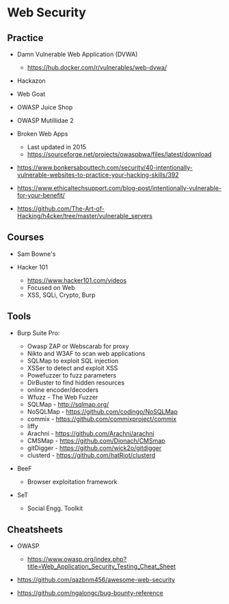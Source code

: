
# Web Security


## Practice

* Damn Vulnerable Web Application (DVWA)
    - https://hub.docker.com/r/vulnerables/web-dvwa/

* Hackazon

* Web Goat

* OWASP Juice Shop

* OWASP Mutillidae 2

* Broken Web Apps
    - Last updated in 2015
    - https://sourceforge.net/projects/owaspbwa/files/latest/download

* https://www.bonkersabouttech.com/security/40-intentionally-vulnerable-websites-to-practice-your-hacking-skills/392
* https://www.ethicaltechsupport.com/blog-post/intentionally-vulnerable-for-your-benefit/
* https://github.com/The-Art-of-Hacking/h4cker/tree/master/vulnerable_servers

## Courses

* Sam Bowne's

* Hacker 101
    - https://www.hacker101.com/videos
    - Focused on Web
    - XSS, SQLi, Crypto, Burp

## Tools

* Burp Suite Pro:
    - Owasp ZAP or Webscarab for proxy
    - Nikto and W3AF to scan web applications
    - SQLMap to exploit SQL injection
    - XSSer to detect and exploit XSS
    - Powefuzzer to fuzz parameters
    - DirBuster to find hidden resources
    - online encoder/decoders
    - Wfuzz - The Web Fuzzer
    - SQLMap - http://sqlmap.org/
    - NoSQLMap - https://github.com/codingo/NoSQLMap
    - commix - https://github.com/commixproject/commix
    - liffy
    - Arachni - https://github.com/Arachni/arachni
    - CMSMap - https://github.com/Dionach/CMSmap
    - gitDigger - https://github.com/wick2o/gitdigger
    - clusterd - https://github.com/hatRiot/clusterd

* BeeF
    - Browser exploitation framework
    
* SeT
    - Social Engg. Toolkit

## Cheatsheets

* OWASP
    - https://www.owasp.org/index.php?title=Web_Application_Security_Testing_Cheat_Sheet

* https://github.com/qazbnm456/awesome-web-security

* https://github.com/ngalongc/bug-bounty-reference 
